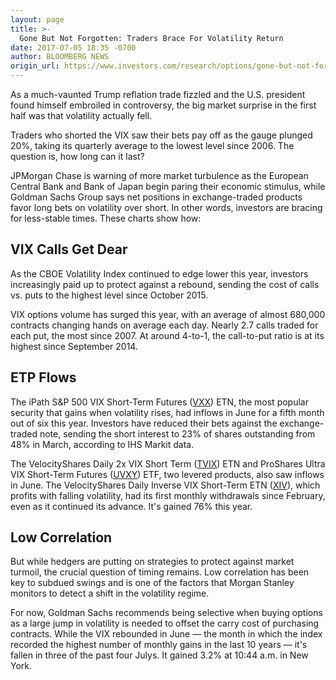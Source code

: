```yaml
---
layout: page
title: >-
  Gone But Not Forgotten: Traders Brace For Volatility Return
date: 2017-07-05 18:35 -0700
author: BLOOMBERG NEWS
origin_url: https://www.investors.com/research/options/gone-but-not-forgotten-traders-brace-for-volatility-return/
---
```






As a much-vaunted Trump reflation trade fizzled and the U.S. president found himself embroiled in controversy, the big market surprise in the first half was that volatility actually fell.


Traders who shorted the VIX saw their bets pay off as the gauge plunged 20%, taking its quarterly average to the lowest level since 2006. The question is, how long can it last?


JPMorgan Chase is warning of more market turbulence as the European Central Bank and Bank of Japan begin paring their economic stimulus, while Goldman Sachs Group says net positions in exchange-traded products favor long bets on volatility over short. In other words, investors are bracing for less-stable times. These charts show how:


VIX Calls Get Dear
------------------


As the CBOE Volatility Index continued to edge lower this year, investors increasingly paid up to protect against a rebound, sending the cost of calls vs. puts to the highest level since October 2015.


VIX options volume has surged this year, with an average of almost 680,000 contracts changing hands on average each day. Nearly 2.7 calls traded for each put, the most since 2007. At around 4-to-1, the call-to-put ratio is at its highest since September 2014.


ETP Flows
---------


The iPath S&P 500 VIX Short-Term Futures ([VXX](https://research.investors.com/quote.aspx?symbol=VXX)) ETN, the most popular security that gains when volatility rises, had inflows in June for a fifth month out of six this year. Investors have reduced their bets against the exchange-traded note, sending the short interest to 23% of shares outstanding from 48% in March, according to IHS Markit data.


The VelocityShares Daily 2x VIX Short Term ([TVIX](https://research.investors.com/quote.aspx?symbol=TVIX)) ETN and ProShares Ultra VIX Short-Term Futures ([UVXY](https://research.investors.com/quote.aspx?symbol=UVXY)) ETF, two levered products, also saw inflows in June. The VelocityShares Daily Inverse VIX Short-Term ETN ([XIV](https://research.investors.com/quote.aspx?symbol=XIV)), which profits with falling volatility, had its first monthly withdrawals since February, even as it continued its advance. It's gained 76% this year.


Low Correlation
---------------


But while hedgers are putting on strategies to protect against market turmoil, the crucial question of timing remains. Low correlation has been key to subdued swings and is one of the factors that Morgan Stanley monitors to detect a shift in the volatility regime.


For now, Goldman Sachs recommends being selective when buying options as a large jump in volatility is needed to offset the carry cost of purchasing contracts. While the VIX rebounded in June — the month in which the index recorded the highest number of monthly gains in the last 10 years — it's fallen in three of the past four Julys. It gained 3.2% at 10:44 a.m. in New York.




